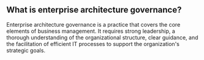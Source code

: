 ## What is enterprise architecture governance? ##

Enterprise architecture governance is a practice that covers the core elements of business management. It requires strong leadership, a thorough understanding of the organizational structure, clear guidance, and the facilitation of efficient IT processes to support the organization's strategic goals.
